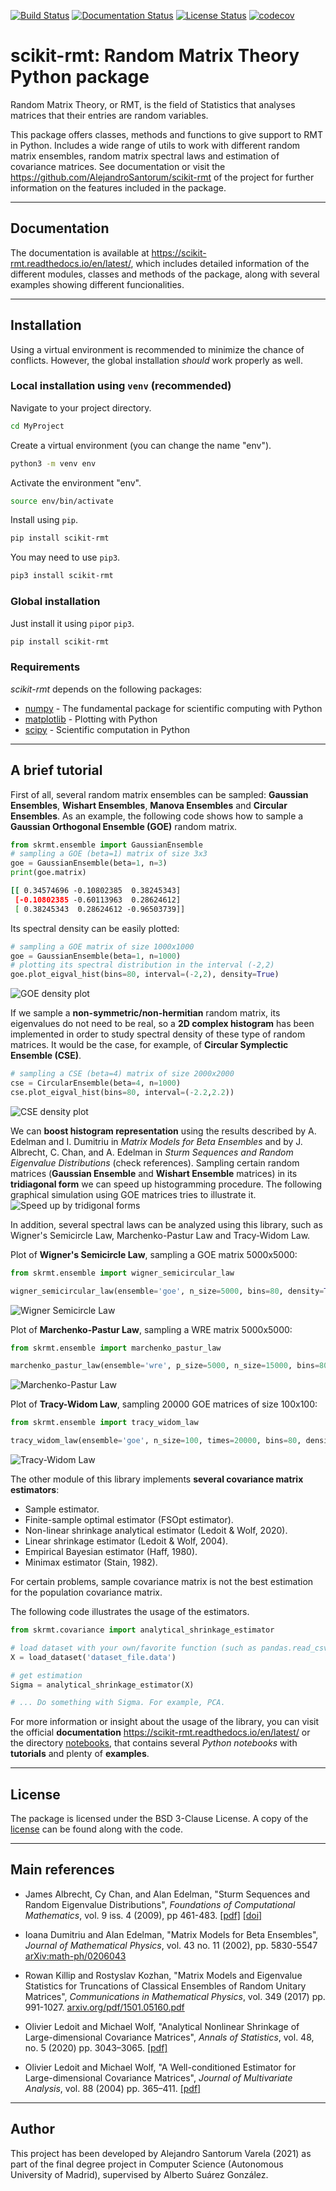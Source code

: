 [![Build Status](https://travis-ci.com/AlejandroSantorum/scikit-rmt.svg?branch=main)](https://travis-ci.com/AlejandroSantorum/scikit-rmt)
[![Documentation Status](https://readthedocs.org/projects/scikit-rmt/badge/?version=latest)](https://scikit-rmt.readthedocs.io/en/latest/?badge=latest)
[![License Status](https://img.shields.io/github/license/AlejandroSantorum/scikit-rmt)](https://img.shields.io/github/license/AlejandroSantorum/scikit-rmt)
[![codecov](https://codecov.io/gh/AlejandroSantorum/scikit-rmt/branch/main/graph/badge.svg?token=56TNEASPJK)](https://codecov.io/gh/AlejandroSantorum/scikit-rmt)

# scikit-rmt: Random Matrix Theory Python package

Random Matrix Theory, or RMT, is the field of Statistics that analyses
matrices that their entries are random variables.

This package offers classes, methods and functions to give support to RMT
in Python. Includes a wide range of utils to work with different random
matrix ensembles, random matrix spectral laws and estimation of covariance
matrices. See documentation or visit the <https://github.com/AlejandroSantorum/scikit-rmt>
of the project for further information on the features included in the package.

-----------------
## Documentation

The documentation is available at  <https://scikit-rmt.readthedocs.io/en/latest/>,
which includes detailed information of the different modules, classes and methods of
the package, along with several examples showing different funcionalities.

-----------------
## Installation

Using a virtual environment is recommended to minimize the chance of conflicts.
However, the global installation _should_ work properly as well.

### Local installation using `venv` (recommended)

Navigate to your project directory.
```bash
cd MyProject
```

Create a virtual environment (you can change the name "env").
```bash
python3 -m venv env
```

Activate the environment "env".
```bash
source env/bin/activate
```

Install using `pip`.
```bash
pip install scikit-rmt
```
You may need to use `pip3`.
```bash
pip3 install scikit-rmt
```

### Global installation
Just install it using `pip`or `pip3`.
```bash
pip install scikit-rmt
```

### Requirements
*scikit-rmt* depends on the following packages:
* [numpy](https://github.com/numpy/numpy) - The fundamental package for scientific computing with Python
* [matplotlib](https://github.com/matplotlib/matplotlib) - Plotting with Python
* [scipy](https://github.com/scipy/scipy) - Scientific computation in Python


-----------------
## A brief tutorial

First of all, several random matrix ensembles can be sampled: **Gaussian Ensembles**, **Wishart Ensembles**,
**Manova Ensembles** and **Circular Ensembles**. As an example, the following code shows how to sample
a **Gaussian Orthogonal Ensemble (GOE)** random matrix.

```python
from skrmt.ensemble import GaussianEnsemble
# sampling a GOE (beta=1) matrix of size 3x3
goe = GaussianEnsemble(beta=1, n=3)
print(goe.matrix)
```
```bash
[[ 0.34574696 -0.10802385  0.38245343]
 [-0.10802385 -0.60113963  0.28624612]
 [ 0.38245343  0.28624612 -0.96503739]]
```
Its spectral density can be easily plotted:
```python
# sampling a GOE matrix of size 1000x1000
goe = GaussianEnsemble(beta=1, n=1000)
# plotting its spectral distribution in the interval (-2,2)
goe.plot_eigval_hist(bins=80, interval=(-2,2), density=True)
```
![GOE density plot](https://github.com/AlejandroSantorum/scikit-rmt/blob/main/imgs/hist_goe.png)
<!---
<img src="imgs/hist_goe.png" width=450 height=320 alt="GOE density plot">
-->

If we sample a **non-symmetric/non-hermitian** random matrix, its eigenvalues do not need to be real,
so a **2D complex histogram** has been implemented in order to study spectral density of these type
of random matrices. It would be the case, for example, of **Circular Symplectic Ensemble (CSE)**.

```python
# sampling a CSE (beta=4) matrix of size 2000x2000
cse = CircularEnsemble(beta=4, n=1000)
cse.plot_eigval_hist(bins=80, interval=(-2.2,2.2))
```
![CSE density plot](https://github.com/AlejandroSantorum/scikit-rmt/blob/main/imgs/hist_cse_smooth.png)
<!---
<img src="imgs/hist_cse_smooth.png" width=650 height=320 alt="CSE density plot">
-->

We can **boost histogram representation** using the results described by A. Edelman and I. Dumitriu
in *Matrix Models for Beta Ensembles* and by J. Albrecht, C. Chan, and A. Edelman in
*Sturm Sequences and Random Eigenvalue Distributions* (check references). Sampling certain
random matrices (**Gaussian Ensemble** and **Wishart Ensemble** matrices) in its **tridiagonal form**
we can speed up histogramming procedure. The following graphical simulation using GOE matrices
tries to illustrate it.
![Speed up by tridigonal forms](https://github.com/AlejandroSantorum/scikit-rmt/blob/main/imgs/gauss_tridiag_sim.png)
<!---
<img src="imgs/gauss_tridiag_sim.png" width=820 height=370 alt="Speed up by tridigonal forms">
-->

In addition, several spectral laws can be analyzed using this library, such as Wigner's Semicircle Law,
Marchenko-Pastur Law and Tracy-Widom Law.

Plot of **Wigner's Semicircle Law**, sampling a GOE matrix 5000x5000:
```python
from skrmt.ensemble import wigner_semicircular_law

wigner_semicircular_law(ensemble='goe', n_size=5000, bins=80, density=True)
```
![Wigner Semicircle Law](https://github.com/AlejandroSantorum/scikit-rmt/blob/main/imgs/scl_goe.png)
<!---
<img src="imgs/scl_goe.png" width=450 height=320 alt="Wigner Semicircle Law">
-->

Plot of **Marchenko-Pastur Law**, sampling a WRE matrix 5000x5000:
```python
from skrmt.ensemble import marchenko_pastur_law

marchenko_pastur_law(ensemble='wre', p_size=5000, n_size=15000, bins=80, density=True)
```
![Marchenko-Pastur Law](https://github.com/AlejandroSantorum/scikit-rmt/blob/main/imgs/mpl_wre.png)
<!---
<img src="imgs/mpl_wre.png" width=450 height=320 alt="Marchenko-Pastur Law">
-->

Plot of **Tracy-Widom Law**, sampling 20000 GOE matrices of size 100x100:
```python
from skrmt.ensemble import tracy_widom_law

tracy_widom_law(ensemble='goe', n_size=100, times=20000, bins=80, density=True)
```
![Tracy-Widom Law](https://github.com/AlejandroSantorum/scikit-rmt/blob/main/imgs/twl_goe.png)
<!---
<img src="imgs/twl_goe.png" width=450 height=320 alt="Tracy-Widom Law">
-->

The other module of this library implements **several covariance matrix estimators**:
* Sample estimator.
* Finite-sample optimal estimator (FSOpt estimator).
* Non-linear shrinkage analytical estimator (Ledoit & Wolf, 2020).
* Linear shrinkage estimator (Ledoit & Wolf, 2004).
* Empirical Bayesian estimator (Haff, 1980).
* Minimax estimator (Stain, 1982).

For certain problems, sample covariance matrix is not the best estimation for the
population covariance matrix.

The following code illustrates the usage of the estimators.
```python
from skrmt.covariance import analytical_shrinkage_estimator

# load dataset with your own/favorite function (such as pandas.read_csv)
X = load_dataset('dataset_file.data')

# get estimation
Sigma = analytical_shrinkage_estimator(X)

# ... Do something with Sigma. For example, PCA.
```

For more information or insight about the usage of the library, you can visit the official **documentation** 
<https://scikit-rmt.readthedocs.io/en/latest/> or the directory [notebooks](notebooks), that contains several
*Python notebooks* with **tutorials** and plenty of **examples**.

-----------------
## License
The package is licensed under the BSD 3-Clause License. A copy of the [license](LICENSE) can be found along with the code.

-----------------
## Main references
- James Albrecht, Cy Chan, and Alan Edelman,
    "Sturm Sequences and Random Eigenvalue Distributions",
    *Foundations of Computational Mathematics*,
    vol. 9 iss. 4 (2009), pp 461-483.
    [[pdf]](http://www-math.mit.edu/~edelman/homepage/papers/sturm.pdf)
    [[doi]](http://dx.doi.org/10.1007/s10208-008-9037-x)

- Ioana Dumitriu and Alan Edelman,
    "Matrix Models for Beta Ensembles",
    *Journal of Mathematical Physics*,
    vol. 43 no. 11 (2002), pp. 5830-5547
    [arXiv:math-ph/0206043](http://arxiv.org/abs/math-ph/0206043)

- Rowan Killip and Rostyslav Kozhan,
    "Matrix Models and Eigenvalue Statistics for Truncations of Classical Ensembles of Random Unitary Matrices",
    *Communications in Mathematical Physics*, vol. 349 (2017) pp. 991-1027.
    [arxiv.org/pdf/1501.05160.pdf](http://arxiv.org/pdf/1501.05160.pdf)

- Olivier Ledoit and Michael Wolf,
    "Analytical Nonlinear Shrinkage of Large-dimensional Covariance Matrices",
    *Annals of Statistics*, vol. 48, no. 5 (2020) pp. 3043–3065.
    [[pdf]](http://www.econ.uzh.ch/static/wp/econwp264.pdf)

- Olivier Ledoit and Michael Wolf,
    "A Well-conditioned Estimator for Large-dimensional Covariance Matrices",
    *Journal of Multivariate Analysis*, vol. 88 (2004) pp. 365–411.
    [[pdf]](http://www.ledoit.net/ole1a.pdf)

-----------------
## Author
This project has been developed by Alejandro Santorum Varela (2021) as part of the final degree project
in Computer Science (Autonomous University of Madrid), supervised by Alberto Suárez González.






